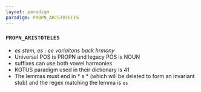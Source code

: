 ```yaml
---
layout: paradigm
paradigm: PROPN_ARISTOTELES
---
```

### ` PROPN_ARISTOTELES `

* _es stem, es : ee variaitons back hrmony_
* Universal POS is PROPN and legacy POS is NOUN
* suffixes can use both vowel harmonies
* KOTUS paradigm used in their dictionary is 41
* The lemmas must end in * s * (which will be deleted to form an invariant stub) and the regex matching the lemma is ` es `
